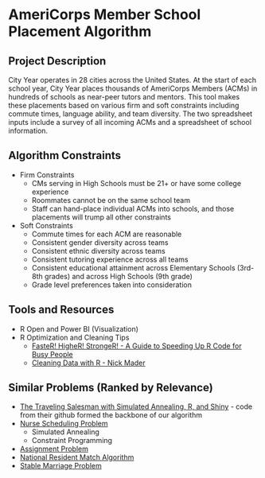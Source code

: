 # AmeriCorps Member School Placement Algorithm

## Project Description 

City Year operates in 28 cities across the United States. At the start of each school year, City Year places thousands of AmeriCorps Members (ACMs) in hundreds of schools as near-peer tutors and mentors. This tool makes these placements based on various firm and soft constraints including commute times, language ability, and team diversity. The two spreadsheet inputs include a survey of all incoming ACMs and a spreadsheet of school information.

## Algorithm Constraints
* Firm Constraints
  * CMs serving in High Schools must be 21+ or have some college experience
  * Roommates cannot be on the same school team
  * Staff can hand-place individual ACMs into schools, and those placements will trump all other constraints
* Soft Constraints
  * Commute times for each ACM are reasonable
  * Consistent gender diversity across teams
  * Consistent ethnic diversity across teams
  * Consistent tutoring experience across all teams
  * Consistent educational attainment across Elementary Schools (3rd-8th grades) and across High Schools (9th grade)
  * Grade level preferences taken into consideration

## Tools and Resources
* R Open and Power BI (Visualization)
* R Optimization and Cleaning Tips
  * [FasteR! HigheR! StrongeR! - A Guide to Speeding Up R Code for Busy People](http://www.noamross.net/blog/2013/4/25/faster-talk.html)
  * [Cleaning Data with R - Nick Mader](http://nsmader.github.io/knitr-sandbox/cleaning-data-with-R.html#intro)

## Similar Problems (Ranked by Relevance)
* [The Traveling Salesman with Simulated Annealing, R, and Shiny](http://toddwschneider.com/posts/traveling-salesman-with-simulated-annealing-r-and-shiny/) - code from their github formed the backbone of our algorithm
* [Nurse Scheduling Problem](https://en.wikipedia.org/wiki/Nurse_scheduling_problem)
  * Simulated Annealing
  * Constraint Programming
* [Assignment Problem](https://en.wikipedia.org/wiki/Assignment_problem)
* [National Resident Match Algorithm](https://en.wikipedia.org/wiki/National_Resident_Matching_Program#Matching_algorithm)
* [Stable Marriage Problem](https://en.wikipedia.org/wiki/Stable_marriage_problem)
